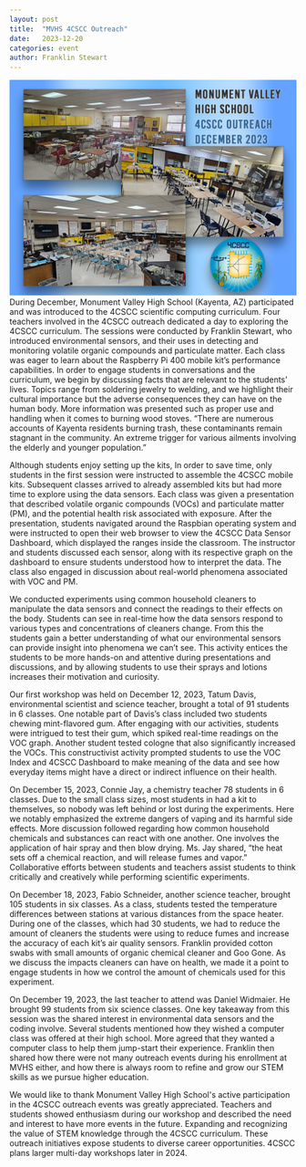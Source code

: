 ```yaml
---
layout: post
title:  "MVHS 4CSCC Outreach"
date:   2023-12-20
categories: event
author: Franklin Stewart
---
```

![MVHS 4CSCC Outreach](/images/2023-12-20-mvhs-outreach/20231220-MVHS-outreach-00.png)
During December, Monument Valley High School (Kayenta, AZ) participated and was introduced to the 4CSCC scientific computing curriculum.    Four teachers involved in the 4CSCC outreach dedicated a day to exploring the 4CSCC curriculum.  The sessions were conducted by Franklin Stewart, who introduced environmental sensors, and their uses in detecting and monitoring volatile organic compounds and particulate matter.  Each class was eager to learn about the Raspberry Pi 400 mobile kit’s performance capabilities. 
In order to engage students in conversations and the curriculum, we begin by discussing facts that are relevant to the students’ lives. Topics range from soldering jewelry to welding, and we highlight their cultural importance but the adverse consequences they can have on the human body.  More information was presented such as proper use and handling when it comes to burning wood stoves.  “There are numerous accounts of Kayenta residents burning trash, these contaminants remain stagnant in the community.  An extreme trigger for various ailments involving the elderly and younger population.”

Although students enjoy setting up the kits, In order to save time, only students in the first session were instructed to assemble the 4CSCC mobile kits.  Subsequent classes arrived to already assembled kits but had more time to explore using the data sensors.  Each class was given a presentation that described volatile organic compounds (VOCs) and particulate matter (PM), and the potential health risk associated with exposure.  After the presentation, students navigated around the Raspbian operating system and were instructed to open their web browser to view the 4CSCC Data Sensor Dashboard, which displayed the ranges inside the classroom.  The instructor and students discussed each sensor, along with its respective graph on the dashboard to ensure students understood how to interpret the data.  The class also engaged in discussion about real-world phenomena associated with VOC and PM.

We conducted experiments using common household cleaners to manipulate the data sensors and connect the readings to their effects on the body.  Students can see in real-time how the data sensors respond to various types and concentrations of cleaners change.  From this the students gain a better understanding of what our environmental sensors can provide insight into phenomena we can’t see. This activity entices the students to be more hands-on and attentive during presentations and discussions, and by allowing students to use their sprays and lotions increases their motivation and curiosity.

Our first workshop was held on December 12, 2023, Tatum Davis, environmental scientist and science teacher, brought a total of 91 students in 6 classes.  One notable part of Davis’s class included two students chewing mint-flavored gum.  After engaging with our activities, students were intrigued to test their gum, which spiked real-time readings on the VOC graph.  Another student tested cologne that also significantly increased the VOCs.  This constructivist activity prompted students to use the VOC Index and 4CSCC Dashboard to make meaning of the data and see how everyday items might have a direct or indirect influence on their health.

On December 15, 2023, Connie Jay, a chemistry teacher 78 students in 6 classes.  Due to the small class sizes, most students in had a kit to themselves, so nobody was left behind or lost during the experiments.  Here we notably emphasized the extreme dangers of vaping and its harmful side effects.  More discussion followed regarding how common household chemicals and substances can react with one another.  One involves the application of hair spray and then blow drying.  Ms. Jay shared, “the heat sets off a chemical reaction, and will release fumes and vapor.” Collaborative efforts between students and teachers assist students to think critically and creatively while performing scientific experiments.

On December 18, 2023, Fabio Schneider, another science teacher, brought 105 students in six classes.  As a class, students tested the temperature differences between stations at various distances from the space heater.  During one of the classes, which had 30 students, we had to reduce the amount of cleaners the students were using to reduce fumes and increase the accuracy of each kit’s air quality sensors.  Franklin provided cotton swabs with small amounts of organic chemical cleaner and Goo Gone.   As we discuss the impacts cleaners can have on health, we made it a point to engage students in how we control the amount of chemicals used for this experiment.

On December 19, 2023, the last teacher to attend was Daniel Widmaier.  He brought 99 students from six science classes.  One key takeaway from this session was the shared interest in environmental data sensors and the coding involve.  Several students mentioned how they wished a computer class was offered at their high school.  More agreed that they wanted a computer class to help them jump-start their experience.  Franklin then shared how there were not many outreach events during his enrollment at MVHS either, and how there is always room to refine and grow our STEM skills as we pursue higher education.

We would like to thank Monument Valley High School's active participation in the 4CSCC outreach events was greatly appreciated. Teachers and students showed enthusiasm during our workshop and described the need and interest to have more events in the future.  Expanding and recognizing the value of STEM knowledge through the 4CSCC curriculum. These outreach initiatives expose students to diverse career opportunities.  4CSCC plans larger multi-day workshops later in 2024.



